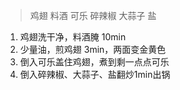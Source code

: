 > 鸡翅  料酒 可乐 碎辣椒 大蒜子 盐

1. 鸡翅洗干净，料酒腌 10min
2. 少量油，煎鸡翅 3min，两面变金黄色
3. 倒入可乐盖住鸡翅，煮到剩一点点可乐
4. 倒入碎辣椒、大蒜子、盐翻炒1min出锅